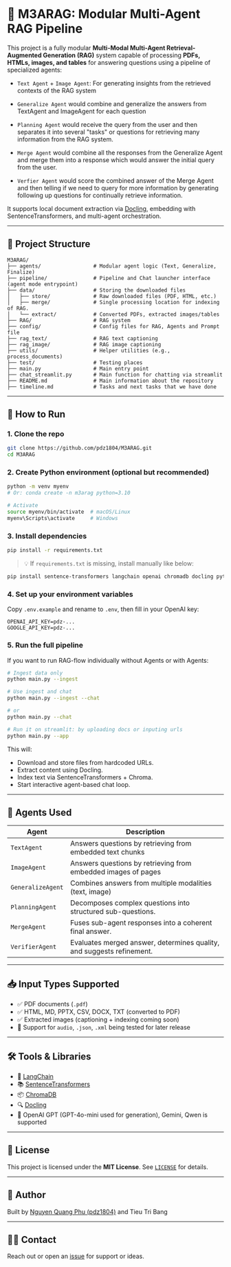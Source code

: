 
# 🤖 M3ARAG: Modular Multi-Agent RAG Pipeline

This project is a fully modular **Multi-Modal Multi-Agent Retrieval-Augmented Generation (RAG)** system capable of processing **PDFs, HTMLs, images, and tables** for answering questions using a pipeline of specialized agents:

- `Text Agent` + `Image Agent`: For generating insights from the retrieved contexts of the RAG system 

- `Generalize Agent` would combine and generalize the answers from TextAgent and ImageAgent for each question

- `Planning Agent` would receive the query from the user and then separates it into several "tasks" or questions for retrieving many information from the RAG system. 

- `Merge Agent` would combine all the responses from the Generalize Agent and merge them into a response which would answer the initial query from the user.

- `Verfier Agent` would score the combined answer of the Merge Agent and then telling if we need to query for more information by generating following up questions for continually retrieve information. 

It supports local document extraction via [Docling](https://github.com/ds4sd/docling), embedding with SentenceTransformers, and multi-agent orchestration.

---

## 📁 Project Structure

```
M3ARAG/
├── agents/                 # Modular agent logic (Text, Generalize, Finalize)
├── pipeline/               # Pipeline and Chat launcher interface (agent mode entrypoint)
├── data/                   # Storing the downloaded files
│   ├── store/              # Raw downloaded files (PDF, HTML, etc.)
│   ├── merge/              # Single processing location for indexing of RAG.
│   └── extract/            # Converted PDFs, extracted images/tables
├── RAG/                    # RAG system
├── config/                 # Config files for RAG, Agents and Prompt file
├── rag_text/               # RAG text captioning
├── rag_image/              # RAG image captioning
├── utils/                  # Helper utilities (e.g., process_documents)
├── test/                   # Testing places
├── main.py                 # Main entry point
├── chat_streamlit.py       # Main function for chatting via streamlit
├── README.md               # Main information about the repository
├── timeline.md             # Tasks and next tasks that we have done
```

---

## 🚀 How to Run

### 1. Clone the repo

```bash
git clone https://github.com/pdz1804/M3ARAG.git
cd M3ARAG
```

### 2. Create Python environment (optional but recommended)

```bash
python -m venv myenv
# Or: conda create -n m3arag python=3.10

# Activate
source myenv/bin/activate  # macOS/Linux
myenv\Scripts\activate     # Windows
```

### 3. Install dependencies

```bash
pip install -r requirements.txt
```

> 💡 If `requirements.txt` is missing, install manually like below:

```bash
pip install sentence-transformers langchain openai chromadb docling python-dotenv
```

### 4. Set up your environment variables

Copy `.env.example` and rename to `.env`, then fill in your OpenAI key:

```env
OPENAI_API_KEY=pdz-...
GOOGLE_API_KEY=pdz-...
```

### 5. Run the full pipeline

If you want to run RAG-flow individually without Agents or with Agents:

```bash
# Ingest data only
python main.py --ingest

# Use ingest and chat 
python main.py --ingest --chat

# or
python main.py --chat

# Run it on streamlit: by uploading docs or inputing urls
python main.py --app
```

This will:
- Download and store files from hardcoded URLs.
- Extract content using Docling.
- Index text via SentenceTransformers + Chroma.
- Start interactive agent-based chat loop.

---

## 🧠 Agents Used

| Agent            | Description |
|------------------|-------------|
| `TextAgent`      | Answers questions by retrieving from embedded text chunks |
| `ImageAgent`      | Answers questions by retrieving from embedded images of pages |
| `GeneralizeAgent`| Combines answers from multiple modalities (text, image) |
| `PlanningAgent` |     Decomposes complex questions into structured sub-questions. |
| `MergeAgent` |        Fuses sub-agent responses into a coherent final answer. |
| `VerifierAgent` |    Evaluates merged answer, determines quality, and suggests refinement. |

---

## 📥 Input Types Supported

- ✅ PDF documents (`.pdf`)
- ✅ HTML, MD, PPTX, CSV, DOCX, TXT (converted to PDF)
- ✅ Extracted images (captioning + indexing coming soon)
- 🧪 Support for `audio`, `.json`, `.xml` being tested for later release

---

## 🛠 Tools & Libraries

- 🧱 [LangChain](https://www.langchain.com/)
- 📚 [SentenceTransformers](https://www.sbert.net/)
- 📦 [ChromaDB](https://www.trychroma.com/)
- 🔍 [Docling](https://github.com/ds4sd/docling)
- 🤖 OpenAI GPT (GPT-4o-mini used for generation), Gemini, Qwen is supported

---

## 📄 License

This project is licensed under the **MIT License**. See [`LICENSE`](./LICENSE) for details.

---

## 🧠 Author

Built by [Nguyen Quang Phu (pdz1804)](https://github.com/pdz1804) and Tieu Tri Bang 

---

## 🙋‍♂️ Contact

Reach out or open an [issue](https://github.com/pdz1804/M3ARAG/issues) for support or ideas.


